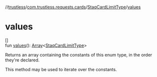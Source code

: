 //[trustless](../../../index.md)/[com.trustless.requests.cards](../index.md)/[StaqCardLimitType](index.md)/[values](values.md)

# values

[]\
fun [values](values.md)(): [Array](https://kotlinlang.org/api/latest/jvm/stdlib/kotlin/-array/index.html)&lt;[StaqCardLimitType](index.md)&gt;

Returns an array containing the constants of this enum type, in the order they're declared.

This method may be used to iterate over the constants.
